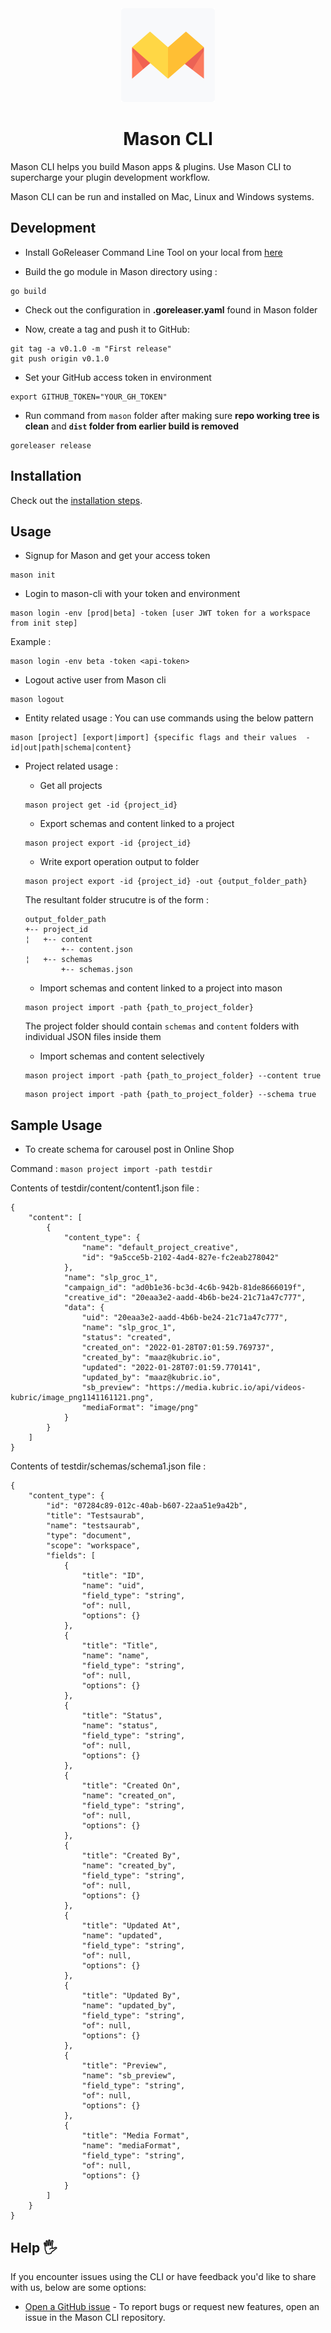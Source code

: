 <div align="center">
  <img src="assets/logo.png" width="150"/>
  <h1>Mason CLI</h1>
</div>
Mason CLI helps you build Mason apps & plugins. Use Mason CLI to supercharge your plugin development workflow.

Mason CLI can be run and installed on Mac, Linux and Windows systems.


## Development

- Install GoReleaser Command Line Tool on your local from [here](https://goreleaser.com/install/)

- Build the go module in Mason directory using :
```
go build
```
- Check out the configuration in **.goreleaser.yaml** found in Mason folder

- Now, create a tag and push it to GitHub:
```
git tag -a v0.1.0 -m "First release"
git push origin v0.1.0
```

- Set your GitHub access token in environment
```
export GITHUB_TOKEN="YOUR_GH_TOKEN"
```


- Run command from `mason` folder after making sure **repo working tree is clean** and **`dist` folder from earlier build is removed**
```
goreleaser release
```

## Installation
Check out the [installation steps](docs/users/installation.md).

## Usage

- Signup for Mason and get your access token
```
mason init
```

- Login to mason-cli with your token and environment
```
mason login -env [prod|beta] -token [user JWT token for a workspace from init step]
```

Example :
```
mason login -env beta -token <api-token>
```

- Logout active user from Mason cli
```
mason logout
```

- Entity related usage :
You can use commands using the below pattern
```
mason [project] [export|import] {specific flags and their values  - id|out|path|schema|content}
```

- Project related usage :

    - Get all projects
    ```
    mason project get -id {project_id}
    ```

    - Export schemas and content linked to a project
    ```
    mason project export -id {project_id}
    ```


    -  Write export operation output to folder
    ```
    mason project export -id {project_id} -out {output_folder_path}
    ```
    The resultant folder strucutre is of the form :

    ```
    output_folder_path
    +-- project_id
    ¦   +-- content
            +-- content.json
    ¦   +-- schemas
            +-- schemas.json
    ```

    - Import schemas and content linked to a project into mason
    ```
    mason project import -path {path_to_project_folder}
    ```
    The project folder should contain `schemas` and `content` folders with individual JSON files inside them


    - Import schemas and content selectively
    ```
    mason project import -path {path_to_project_folder} --content true
    ```

    ```
    mason project import -path {path_to_project_folder} --schema true
    ```



## Sample Usage

- To create schema for carousel post in Online Shop

Command : `mason project import -path testdir`

Contents of testdir/content/content1.json file :

```
{
    "content": [
        {
            "content_type": {
                "name": "default_project_creative",
                "id": "9a5cce5b-2102-4ad4-827e-fc2eab278042"
            },
            "name": "slp_groc_1",
            "campaign_id": "ad0b1e36-bc3d-4c6b-942b-81de8666019f",
            "creative_id": "20eaa3e2-aadd-4b6b-be24-21c71a47c777",
            "data": {
                "uid": "20eaa3e2-aadd-4b6b-be24-21c71a47c777",
                "name": "slp_groc_1",
                "status": "created",
                "created_on": "2022-01-28T07:01:59.769737",
                "created_by": "maaz@kubric.io",
                "updated": "2022-01-28T07:01:59.770141",
                "updated_by": "maaz@kubric.io",
                "sb_preview": "https://media.kubric.io/api/videos-kubric/image_png1141161121.png",
                "mediaFormat": "image/png"
            }
        }
    ]
}
```


Contents of testdir/schemas/schema1.json file :

```
{
    "content_type": {
    	"id": "07284c89-012c-40ab-b607-22aa51e9a42b",
        "title": "Testsaurab",
        "name": "testsaurab",
        "type": "document",
        "scope": "workspace",
        "fields": [
            {
                "title": "ID",
                "name": "uid",
                "field_type": "string",
                "of": null,
                "options": {}
            },
            {
                "title": "Title",
                "name": "name",
                "field_type": "string",
                "of": null,
                "options": {}
            },
            {
                "title": "Status",
                "name": "status",
                "field_type": "string",
                "of": null,
                "options": {}
            },
            {
                "title": "Created On",
                "name": "created_on",
                "field_type": "string",
                "of": null,
                "options": {}
            },
            {
                "title": "Created By",
                "name": "created_by",
                "field_type": "string",
                "of": null,
                "options": {}
            },
            {
                "title": "Updated At",
                "name": "updated",
                "field_type": "string",
                "of": null,
                "options": {}
            },
            {
                "title": "Updated By",
                "name": "updated_by",
                "field_type": "string",
                "of": null,
                "options": {}
            },
            {
                "title": "Preview",
                "name": "sb_preview",
                "field_type": "string",
                "of": null,
                "options": {}
            },
            {
                "title": "Media Format",
                "name": "mediaFormat",
                "field_type": "string",
                "of": null,
                "options": {}
            }
        ]
    }
}
```

## Help 🖐

If you encounter issues using the CLI or have feedback you'd like to share with us, below are some options:

- [Open a GitHub issue](https://github.com/cirbuk/mason-cli/issues) - To report bugs or request new features, open an issue in the Mason CLI repository.






